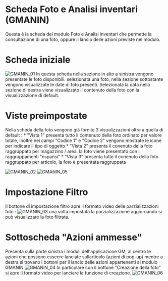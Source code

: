 # Scheda Foto e Analisi inventari (GMANIN)
Questa è la scheda del modulo Foto e Analisi inventari che permette la consultazione di una foto, oppure il lancio delle azioni previste nel modulo.

# Scheda iniziale
![GMANIN_01](http://doc.smeup.com/immagini/MBDOC_SCH-GMANIN/GMANIN_01.png)
In questa scheda nella sezione in alto a sinistra vengono presentate le foto disponibili. selezionata una foto, nella sezione sottostante vengono visualizzate le date di foto presenti. Selezionata la data nella sezione di destra viene visualizzato il contenuto della foto con la visualizzazione di default.

# Viste preimpostate
Nella scheda della foto vengono già fornite 3 visualizzazioni oltre a quella di default : 
 \* "Vista 1" presenta tutto il contenuto della foto ordinato per valore totale, inoltre nei campi "Codice 1" e "Codice 2" vengono mostrate le icone per indicare il tipo di oggetto
 \* "Vista 2" presenta il conenuto della foto raggruppato per magazzino / area, la foto viene presentato con i raggruppamenti "espansi"
 \* "Vista 3" presenta tutto il conenuto della foto raggruppato per articolo, la foto è presentata raggruppata

![GMANIN_02](http://doc.smeup.com/immagini/MBDOC_SCH-GMANIN/GMANIN_02.png)
![GMANIN_05](http://doc.smeup.com/immagini/MBDOC_SCH-GMANIN/GMANIN_05.png)
# Impostazione Filtro
Il bottone di impostazione filtro apre il formato video delle parzializzazioni foto : 
![GMANIN_03](http://doc.smeup.com/immagini/MBDOC_SCH-GMANIN/GMANIN_03.png)
una volta impostata la parzializzazione aggiornando si può visualizzare la foto filtrata.

# Sottoscheda "Azioni ammesse"
Presenta sulla parte sinistra i moduli dell'applicazione GM, al centro le azioni che possono esseere lanciate sullarticolo (azioni di pop-up) mentre a destra si trovano i bottoni per il lancio delle azioni appartenenti al modulo GMANIN
![GMANIN_04](http://doc.smeup.com/immagini/MBDOC_SCH-GMANIN/GMANIN_04.png)
In particolare con il bottone "Creazione della foto" si apre il formato video per lanciare la funzione di creazione.
![GMANIN_06](http://doc.smeup.com/immagini/MBDOC_SCH-GMANIN/GMANIN_06.png)